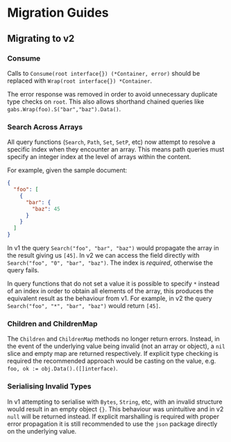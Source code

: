 Migration Guides
================

## Migrating to v2

### Consume

Calls to `Consume(root interface{}) (*Container, error)` should be replaced with `Wrap(root interface{}) *Container`.

The error response was removed in order to avoid unnecessary duplicate type checks on `root`. This also allows shorthand chained queries like `gabs.Wrap(foo).S("bar","baz").Data()`.

### Search Across Arrays

All query functions (`Search`, `Path`, `Set`, `SetP`, etc) now attempt to resolve a specific index when they encounter an array. This means path queries must specify an integer index at the level of arrays within the content.

For example, given the sample document:

``` json
{
  "foo": [
    {
      "bar": {
        "baz": 45
      }
    }
  ]
}
```

In v1 the query `Search("foo", "bar", "baz")` would propagate the array in the result giving us `[45]`. In v2 we can access the field directly with `Search("foo", "0", "bar", "baz")`. The index is _required_, otherwise the query fails.

In query functions that do not set a value it is possible to specify `*` instead of an index in order to obtain all elements of the array, this produces the equivalent result as the behaviour from v1. For example, in v2 the query `Search("foo", "*", "bar", "baz")` would return `[45]`.

### Children and ChildrenMap

The `Children` and `ChildrenMap` methods no longer return errors. Instead, in the event of the underlying value being invalid (not an array or object), a `nil` slice and empty map are returned respectively. If explicit type checking is required the recommended approach would be casting on the value, e.g. `foo, ok := obj.Data().([]interface)`.

### Serialising Invalid Types

In v1 attempting to serialise with `Bytes`, `String`, etc, with an invalid structure would result in an empty object `{}`. This behaviour was unintuitive and in v2 `null` will be returned instead. If explicit marshalling is required with proper error propagation it is still recommended to use the `json` package directly on the underlying value.